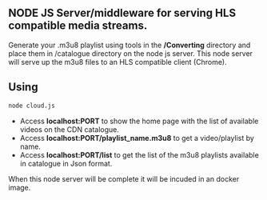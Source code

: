 ## NODE JS Server/middleware for serving HLS compatible media streams.

Generate your .m3u8 playlist using tools in the **/Converting** directory and place them in /catalogue directory on the node js server.
This node server will serve up the m3u8 files to an HLS compatible client (Chrome).  

## Using

```sh
node cloud.js
```
 * Access **localhost:PORT**  to show the home page with the list of available videos on the CDN catalogue. 
 * Access **localhost:PORT/playlist_name.m3u8** to get a video/playlist by name.
 * Access **localhost:PORT/list** to get the list of the m3u8 playlists available in catalogue in Json format.


When this node server will be complete it will be incuded in an docker image.
